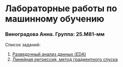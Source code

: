 # Лабораторные работы по машинному обучению
### Виноградова Анна. Группа: 25.М81-мм

Список заданий:

1) [Разведочный анализ данных (EDA)](Lab1_(EDA)/README.md)
2) [Линейная регрессия, метод градиентного спуска](Lab_2/README.md)

